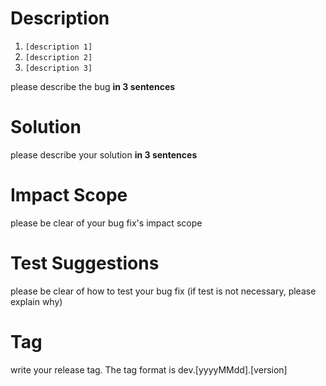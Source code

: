 # Description

1. `[description 1]`
2. `[description 2]`
3. `[description 3]`

please describe the bug **in 3 sentences**

# Solution

please describe your solution **in 3 sentences**

# Impact Scope

please be clear of your bug fix's impact scope

# Test Suggestions

please be clear of how to test your bug fix (if test is not necessary, please explain why)

# Tag

write your release tag. The tag format is dev.[yyyyMMdd].[version]